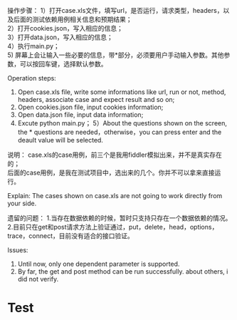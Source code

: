 ﻿操作步骤：
1）打开case.xls文件，填写url，是否运行，请求类型，headers，以及后面的测试依赖用例相关信息和预期结果；  
2）打开cookies.json，写入相应的信息；  
3）打开data.json，写入相应的信息；  
4）执行main.py；  
5) 屏幕上会让输入一些必要的信息，带*部分，必须要用户手动输入参数。其他参数，可以按回车键，选择默认参数。

Operation steps:
1) Open case.xls file, write some informations like url, run or not, method, headers, associate case and expect result and so on;
2) Open cookies.json file, input cookies information;
3) Open data.json file, input data information;
4) Excute python main.py；
5）About the questions shown on the screen, the * questions are needed，otherwise，you can press enter and the deault value will be selected.


说明：
case.xls的case用例，前三个是我用fiddler模拟出来，并不是真实存在的；  
后面的case用例，是我在测试项目中，选出来的几个。你并不可以拿来直接运行。

Explain:
The cases shown on case.xls are not going to work directly from your side.


遗留的问题：
1.当存在数据依赖的时候，暂时只支持只存在一个数据依赖的情况。    
2.目前只在get和post请求方法上验证通过，put，delete，head，options，trace，connect，目前没有适合的接口验证。  


Issues:
1. Until now, only one dependent parameter is supported.
2. By far, the get and post method can be run successfully. about others, i did not verify.













# Test
